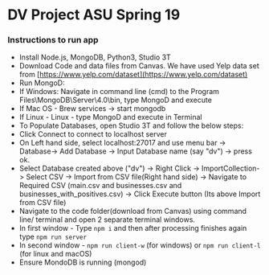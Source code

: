 # DV Project ASU Spring 19

### Instructions to run app
* Install Node.js, MongoDB, Python3, Studio 3T
* Download Code and data files from Canvas. We have used Yelp data set from [https://www.yelp.com/dataset](https://www.yelp.com/dataset)
* Run MongoD:
* If Windows: Navigate in command line (cmd) to the Program Files\MongoDB\Server\4.0\bin, type MongoD and execute
* If Mac OS - Brew services -> start mongodb
* If Linux - Linux - type MongoD and execute in Terminal
* To Populate Databases, open Studio 3T and follow the below steps:
* Click Connect to connect to localhost server
* On Left hand side, select localhost:27017 and use menu bar -> Database-> Add Database -> Input Database name (say "dv") -> press ok.
* Select Database created above ("dv") -> Right Click -> ImportCollection-> Select CSV -> Import from CSV file(Right hand side) -> Navigate to Required CSV (main.csv and businesses.csv and businesses_with_positives.csv) -> Click Execute button (Its above Import from CSV file)
* Navigate to the code folder(download from Canvas) using command line/ terminal and open 2 separate terminal windows.
* In first window - Type ```npm i``` and then after processing finishes again type ```npm run server```
* In second window -  ```npm run client-w``` (for windows) or ```npm run client-l``` (for linux and macOS)
* Ensure MondoDB is running (mongod)
